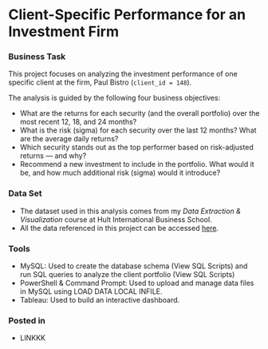 # Client-Specific Performance for an Investment Firm

### Business Task
This project focuses on analyzing the investment performance of one specific client at the firm, Paul Bistro (`client_id = 148`).

The analysis is guided by the following four business objectives:
* What are the returns for each security (and the overall portfolio) over the most recent 12, 18, and 24 months?
* What is the risk (sigma) for each security over the last 12 months? What are the average daily returns?
* Which security stands out as the top performer based on risk-adjusted returns — and why?
* Recommend a new investment to include in the portfolio. What would it be, and how much additional risk (sigma) would it introduce?

### Data Set
- The dataset used in this analysis comes from my *Data Extraction & Visualization* course at Hult International Business School.
- All the data referenced in this project can be accessed [here](https://github.com/SantiagoRios-Pro/Tableau-Projects/blob/main/invest_data.zip).

### Tools
- MySQL: Used to create the database schema (View SQL Scripts) and run SQL queries to analyze the client portfolio (View SQL Scripts) 
- PowerShell & Command Prompt: Used to upload and manage data files in MySQL using LOAD DATA LOCAL INFILE.
- Tableau: Used to build an interactive dashboard.

### Posted in
- LINKKK
